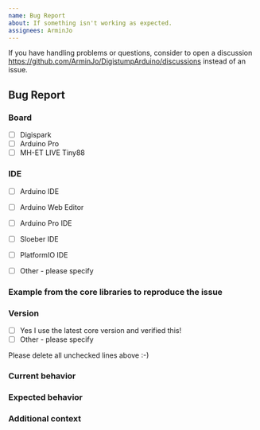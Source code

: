 ```yaml
---
name: Bug Report
about: If something isn't working as expected.
assignees: ArminJo
---
```


If you have handling problems or questions, consider to open a discussion https://github.com/ArminJo/DigistumpArduino/discussions instead of an issue.

## Bug Report

### Board
* [ ] Digispark
* [ ] Arduino Pro
* [ ] MH-ET LIVE Tiny88

### IDE
* [ ] Arduino IDE
* [ ] Arduino Web Editor
* [ ] Arduino Pro IDE
* [ ] Sloeber IDE
* [ ] PlatformIO IDE
* [ ] Other - please specify


### Example from the core libraries to reproduce the issue


### Version
* [ ] Yes I use the latest core version  and verified this!
* [ ] Other - please specify

Please delete all unchecked lines above :-)

### Current behavior
<!-- Paste the code or repository link, if applicable. -->

<!-- Add a the serial output which indicates the error happened. -->

<!-- Add a clear and concise description of the behavior. -->

### Expected behavior
<!-- Add a clear and concise description of what you expected to happen. -->

### Additional context
<!-- (Optional) Add any other context about the problem here. -->
